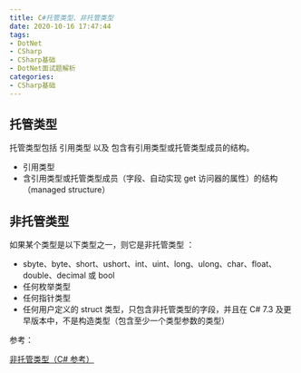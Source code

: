 ```yaml
---
title: C#托管类型、非托管类型
date: 2020-10-16 17:47:44
tags:
- DotNet
- CSharp
- CSharp基础
- DotNet面试题解析
categories: 
- CSharp基础
---
```


## 托管类型

托管类型包括 引用类型 以及 包含有引用类型或托管类型成员的结构。

* 引用类型
* 含引用类型或托管类型成员（字段、自动实现 get 访问器的属性）的结构（managed structure）

## 非托管类型

如果某个类型是以下类型之一，则它是非托管类型 ：

* sbyte、byte、short、ushort、int、uint、long、ulong、char、float、double、decimal 或 bool
* 任何枚举类型
* 任何指针类型
* 任何用户定义的 struct 类型，只包含非托管类型的字段，并且在 C# 7.3 及更早版本中，不是构造类型（包含至少一个类型参数的类型）

参考：

[非托管类型（C# 参考）
](https://docs.microsoft.com/zh-cn/dotnet/csharp/language-reference/builtin-types/unmanaged-types)
